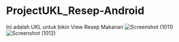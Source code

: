 # ProjectUKL_Resep-Android
Ini adalah UKL untuk bikin View Resep Makanan
![Screenshot (1011)](https://user-images.githubusercontent.com/93065357/216874876-9ea09fd3-0ae1-47ef-997f-678909c37c2f.png)
![Screenshot (1012)](https://user-images.githubusercontent.com/93065357/216874888-e836c0ec-7dc3-4f90-9546-c044486bf2f6.png)
